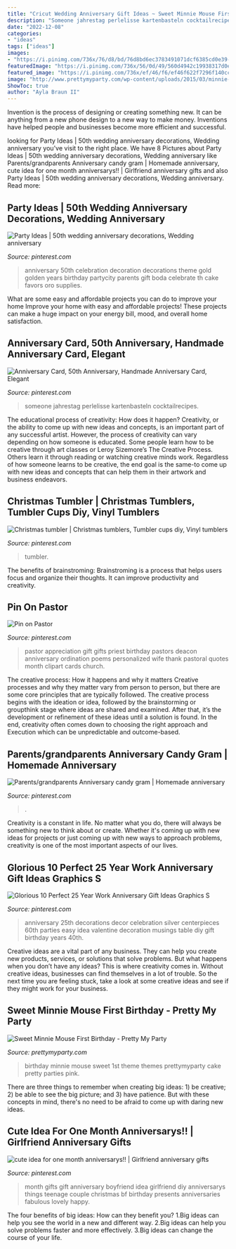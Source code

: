 ```yaml
---
title: "Cricut Wedding Anniversary Gift Ideas ~ Sweet Minnie Mouse First Birthday"
description: "Someone jahrestag perlelisse kartenbasteln cocktailrecipes"
date: "2022-12-08"
categories:
- "ideas"
tags: ["ideas"]
images:
- "https://i.pinimg.com/736x/76/d8/bd/76d8bd6ec3783491071dcf6385cd0e39--pastor-appreciation-gifts-gifts-for-pastors.jpg"
featuredImage: "https://i.pinimg.com/736x/56/0d/49/560d4942c19938317d0ef60e5b0dc6a3.jpg"
featured_image: "https://i.pinimg.com/736x/ef/46/f6/ef46f622f7296f140cc7040f1c4867b7.jpg"
image: "http://www.prettymyparty.com/wp-content/uploads/2015/03/minnie-mouse-first-birthday-ideas.jpg"
ShowToc: true
author: "Ayla Braun II"
---
```



Invention is the process of designing or creating something new. It can be anything from a new phone design to a new way to make money. Inventions have helped people and businesses become more efficient and successful.

	

		
looking for Party Ideas | 50th wedding anniversary decorations, Wedding anniversary you've visit to the right place. We have 8 Pictures about Party Ideas | 50th wedding anniversary decorations, Wedding anniversary like Parents/grandparents Anniversary candy gram | Homemade anniversary, cute idea for one month anniversarys!! | Girlfriend anniversary gifts and also Party Ideas | 50th wedding anniversary decorations, Wedding anniversary. Read more:
		
    
## Party Ideas | 50th Wedding Anniversary Decorations, Wedding Anniversary

<img loading=lazy src="https://i.pinimg.com/736x/56/0d/49/560d4942c19938317d0ef60e5b0dc6a3.jpg" onerror="this.onerror=null;this.src='https://tse1.mm.bing.net/th?id=OIP.pyJpmXrpmXOqTAEyGbWYhwHaFc&amp;pid=15.1';" alt="Party Ideas | 50th wedding anniversary decorations, Wedding anniversary">

_Source: pinterest.com_

>anniversary 50th celebration decoration decorations theme gold golden years birthday partycity parents gift boda celebrate th cake favors oro supplies. 

	

What are some easy and affordable projects you can do to improve your home
Improve your home with easy and affordable projects! These projects can make a huge impact on your energy bill, mood, and overall home satisfaction.

    
## Anniversary Card, 50th Anniversary, Handmade Anniversary Card, Elegant

<img loading=lazy src="https://i.pinimg.com/736x/b4/e7/c8/b4e7c8d110045fbaf816813a9685073c.jpg" onerror="this.onerror=null;this.src='https://tse1.mm.bing.net/th?id=OIP.RS4WZobS5pA2S6v54k9Z2QHaJ4&amp;pid=15.1';" alt="Anniversary Card, 50th Anniversary, Handmade Anniversary Card, Elegant">

_Source: pinterest.com_

>someone jahrestag perlelisse kartenbasteln cocktailrecipes. 

	

The educational process of creativity: How does it happen?
Creativity, or the ability to come up with new ideas and concepts, is an important part of any successful artist. However, the process of creativity can vary depending on how someone is educated. Some people learn how to be creative through art classes or Leroy Sizemore’s The Creative Process. Others learn it through reading or watching creative minds work. Regardless of how someone learns to be creative, the end goal is the same-to come up with new ideas and concepts that can help them in their artwork and business endeavors.

    
## Christmas Tumbler | Christmas Tumblers, Tumbler Cups Diy, Vinyl Tumblers

<img loading=lazy src="https://i.pinimg.com/736x/6a/83/d1/6a83d16cf29e5b79c3f46aeca8515b31.jpg" onerror="this.onerror=null;this.src='https://tse4.mm.bing.net/th?id=OIP.zs6n9-9ilz0XQXa-IUHCbAHaKC&amp;pid=15.1';" alt="Christmas tumbler | Christmas tumblers, Tumbler cups diy, Vinyl tumblers">

_Source: pinterest.com_

>tumbler. 

	

The benefits of brainstroming:
Brainstroming is a process that helps users focus and organize their thoughts. It can improve productivity and creativity.

    
## Pin On Pastor

<img loading=lazy src="https://i.pinimg.com/736x/76/d8/bd/76d8bd6ec3783491071dcf6385cd0e39--pastor-appreciation-gifts-gifts-for-pastors.jpg" onerror="this.onerror=null;this.src='https://tse3.mm.bing.net/th?id=OIP.VSN5wQRW-mqjv6kPqfXt3gHaIg&amp;pid=15.1';" alt="Pin on Pastor">

_Source: pinterest.com_

>pastor appreciation gift gifts priest birthday pastors deacon anniversary ordination poems personalized wife thank pastoral quotes month clipart cards church. 

	

The creative process: How it happens and why it matters
Creative processes and why they matter vary from person to person, but there are some core principles that are typically followed. The creative process begins with the ideation or idea, followed by the brainstorming or groupthink stage where ideas are shared and examined. After that, it’s the development or refinement of these ideas until a solution is found. In the end, creativity often comes down to choosing the right approach and Execution which can be unpredictable and outcome-based.

    
## Parents/grandparents Anniversary Candy Gram | Homemade Anniversary

<img loading=lazy src="https://i.pinimg.com/736x/b7/72/66/b77266b5db59bd79b660ac4cd3654d42.jpg" onerror="this.onerror=null;this.src='https://tse3.mm.bing.net/th?id=OIP.Lmnk9_5rGTgMqmTggV3k2QHaKi&amp;pid=15.1';" alt="Parents/grandparents Anniversary candy gram | Homemade anniversary">

_Source: pinterest.com_

>. 

	

Creativity is a constant in life. No matter what you do, there will always be something new to think about or create. Whether it's coming up with new ideas for projects or just coming up with new ways to approach problems, creativity is one of the most important aspects of our lives.

    
## Glorious 10 Perfect 25 Year Work Anniversary Gift Ideas Graphics S

<img loading=lazy src="https://i.pinimg.com/736x/ef/46/f6/ef46f622f7296f140cc7040f1c4867b7.jpg" onerror="this.onerror=null;this.src='https://tse3.mm.bing.net/th?id=OIP.xyNCZpBPJkruJE6kqlN2qAHaLH&amp;pid=15.1';" alt="Glorious 10 Perfect 25 Year Work Anniversary Gift Ideas Graphics S">

_Source: pinterest.com_

>anniversary 25th decorations decor celebration silver centerpieces 60th parties easy idea valentine decoration musings table diy gift birthday years 40th. 

	

Creative ideas are a vital part of any business. They can help you create new products, services, or solutions that solve problems. But what happens when you don’t have any ideas? This is where creativity comes in. Without creative ideas, businesses can find themselves in a lot of trouble. So the next time you are feeling stuck, take a look at some creative ideas and see if they might work for your business.

    
## Sweet Minnie Mouse First Birthday - Pretty My Party

<img loading=lazy src="http://www.prettymyparty.com/wp-content/uploads/2015/03/minnie-mouse-first-birthday-ideas.jpg" onerror="this.onerror=null;this.src='https://tse2.mm.bing.net/th?id=OIP.26_fk2zHF8KfJsgeCNcOxgHaKl&amp;pid=15.1';" alt="Sweet Minnie Mouse First Birthday - Pretty My Party">

_Source: prettymyparty.com_

>birthday minnie mouse sweet 1st theme themes prettymyparty cake pretty parties pink. 

	

There are three things to remember when creating big ideas: 1) be creative; 2) be able to see the big picture; and 3) have patience. But with these concepts in mind, there's no need to be afraid to come up with daring new ideas.

    
## Cute Idea For One Month Anniversarys!! | Girlfriend Anniversary Gifts

<img loading=lazy src="https://i.pinimg.com/736x/f0/ff/14/f0ff1439908c7e411d86cfd2c0e350fa--apology-gifts-anniversary-ideas.jpg" onerror="this.onerror=null;this.src='https://tse3.mm.bing.net/th?id=OIP.PiLgUt_KdWeNwbs2v5Q37AHaNL&amp;pid=15.1';" alt="cute idea for one month anniversarys!! | Girlfriend anniversary gifts">

_Source: pinterest.com_

>month gifts gift anniversary boyfriend idea girlfriend diy anniversarys things teenage couple christmas bf birthday presents anniversaries fabulous lovely happy. 

	

The four benefits of big ideas: How can they benefit you?
1.Big ideas can help you see the world in a new and different way.
2.Big ideas can help you solve problems faster and more effectively.
3.Big ideas can change the course of your life.

